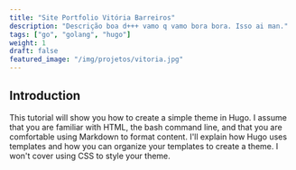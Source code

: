 ```yaml
---
title: "Site Portfolio Vitória Barreiros"
description: "Descrição boa d+++ vamo q vamo bora bora. Isso ai man."
tags: ["go", "golang", "hugo"]
weight: 1
draft: false
featured_image: "/img/projetos/vitoria.jpg"
---
```


## Introduction

This tutorial will show you how to create a simple theme in Hugo. I assume that you are familiar with HTML, the bash command line, and that you are comfortable using Markdown to format content. I'll explain how Hugo uses templates and how you can organize your templates to create a theme. I won't cover using CSS to style your theme.
